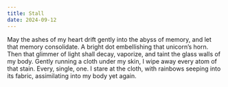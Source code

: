 ```yaml
---
title: Stall
date: 2024-09-12
---
```


May the ashes of my heart drift gently into the abyss of memory, and let that
memory consolidate. A bright dot embellishing that unicorn&rsquo;s horn. Then
that glimmer of light shall decay, vaporize, and taint the glass walls of my
body. Gently running a cloth under my skin, I wipe away every atom of that
stain. Every, single, one. I stare at the cloth, with rainbows seeping into its
fabric, assimilating into my body yet again.
